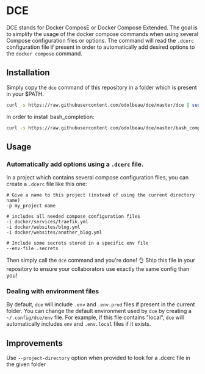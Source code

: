 # DCE

DCE stands for Docker ComposE or Docker Compose Extended.
The goal is to simplify the usage of the docker compose commands when using several Compose configuration files or options.
The command will read the `.dcerc` configuration file if present in order to automatically add desired options to the `docker compose` command.

## Installation

Simply copy the `dce` command of this repository in a folder which is present in your $PATH.

```bash
curl -s https://raw.githubusercontent.com/odolbeau/dce/master/dce | sudo tee -a /usr/local/bin/dce && sudo chmod +x /usr/local/bin/dce
```

In order to install bash_completion:

```bash
curl -s https://raw.githubusercontent.com/odolbeau/dce/master/bash_completion | sudo tee -a /etc/bash_completion.d/dce
```

## Usage

### Automatically add options using a `.dcerc` file.

In a project which contains several compose configuration files, you can create a `.dcerc` file like this one:

```
# Give a name to this project (instead of using the current directory name)
-p my_project name

# includes all needed compose configuration files
-i docker/services/traefik.yml
-i docker/websites/blog.yml
-i docker/websites/another_blog.yml

# Include some secrets stored in a specific env file
--env-file .secrets
```

Then simply call the `dce` command and you're done! 👌
Ship this file in your repository to ensure your collaborators use exactly the same config than you!

### Dealing with environment files

By default, `dce` will include `.env` and `.env.prod` files if present in the current folder. You can change the default environment used by `dce` by creating a `~/.config/dce/env` file. For example, if this file contains "local", `dce` will automatically includes `env` and `.env.local` files if it exists.

## Improvements

Use `--project-directory` option when provided to look for a .dcerc file in the given folder
